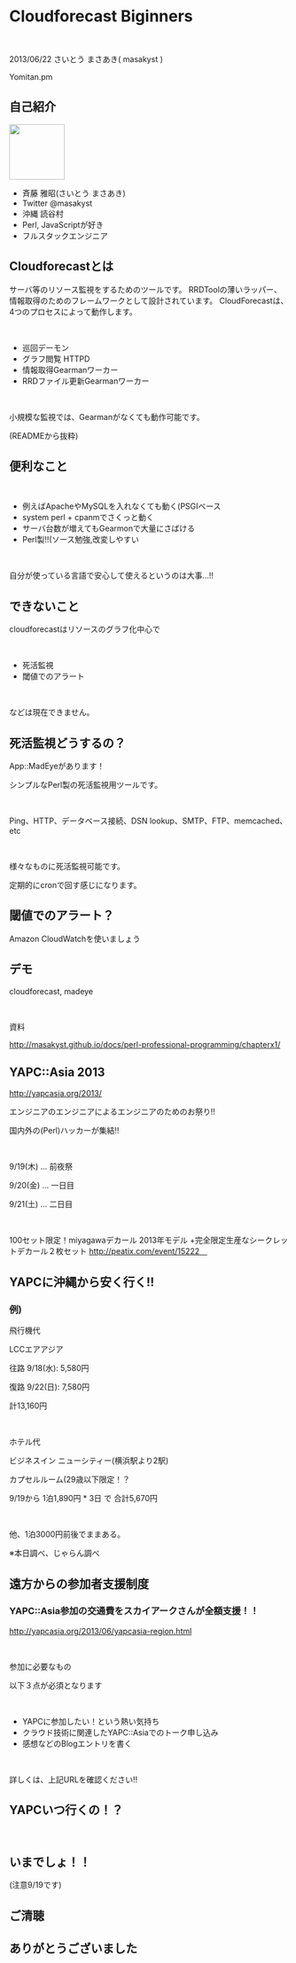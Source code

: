 Cloudforecast Biginners
===

<br>

2013/06/22 さいとう まさあき( masakyst )

Yomitan.pm


自己紹介
---

<img src="https://si0.twimg.com/profile_images/3692908699/35e204405d9c88a8a5c9dc16567ab8eb.jpeg" height="100" />

* 斉藤 雅昭(さいとう まさあき) 
* Twitter @masakyst
* 沖縄 読谷村
* Perl, JavaScriptが好き
* フルスタックエンジニア


Cloudforecastとは
---

サーバ等のリソース監視をするためのツールです。
RRDToolの薄いラッパー、情報取得のためのフレームワークとして設計されています。
CloudForecastは、4つのプロセスによって動作します。

<br>

 - 巡回デーモン
 - グラフ閲覧 HTTPD
 - 情報取得Gearmanワーカー
 - RRDファイル更新Gearmanワーカー

<br>

小規模な監視では、Gearmanがなくても動作可能です。

(READMEから抜粋)


便利なこと
---

<br>

* 例えばApacheやMySQLを入れなくても動く(PSGIベース
* system perl + cpanmでさくっと動く
* サーバ台数が増えてもGearmonで大量にさばける
* Perl製!!(ソース勉強,改変しやすい 

<br>

自分が使っている言語で安心して使えるというのは大事...!!


できないこと
---

cloudforecastはリソースのグラフ化中心で

<br>

* 死活監視
* 閾値でのアラート

<br>

などは現在できません。


死活監視どうするの？
---

App::MadEyeがあります！

シンプルなPerl製の死活監視用ツールです。

<br>

Ping、HTTP、データベース接続、DSN lookup、SMTP、FTP、memcached、etc

<br>

様々なものに死活監視可能です。

定期的にcronで回す感じになります。


閾値でのアラート？
---

Amazon CloudWatchを使いましょう


デモ
---

cloudforecast, madeye

<br>

資料

http://masakyst.github.io/docs/perl-professional-programming/chapterx1/


YAPC::Asia 2013
---
http://yapcasia.org/2013/

エンジニアのエンジニアによるエンジニアのためのお祭り!!

国内外の(Perl)ハッカーが集結!!

<br>

9/19(木) ... 前夜祭

9/20(金) ... 一日目

9/21(土) ... 二日目

<br>

100セット限定！miyagawaデカール 2013年モデル +完全限定生産なシークレットデカール２枚セット
http://peatix.com/event/15222　


YAPCに沖縄から安く行く!!
---

### 例)

飛行機代

LCCエアアジア 

往路 9/18(水): 5,580円

復路 9/22(日): 7,580円

計13,160円

<br>

ホテル代

ビジネスイン ニューシティー(横浜駅より2駅)

カプセルルーム(29歳以下限定！？

9/19から 1泊1,890円 * 3日 で 合計5,670円

<br>

他、1泊3000円前後でままある。

※本日調べ、じゃらん調べ




遠方からの参加者支援制度
---

### YAPC::Asia参加の交通費をスカイアークさんが全額支援！！

http://yapcasia.org/2013/06/yapcasia-region.html

<br>

参加に必要なもの

以下３点が必須となります

<br>

* YAPCに参加したい！という熱い気持ち
* クラウド技術に関連したYAPC::Asiaでのトーク申し込み
* 感想などのBlogエントリを書く

<br>

詳しくは、上記URLを確認ください!!


YAPCいつ行くの！？
---

<br>

## いまでしょ！！

(注意9/19です)


ご清聴
---

## ありがとうございました


